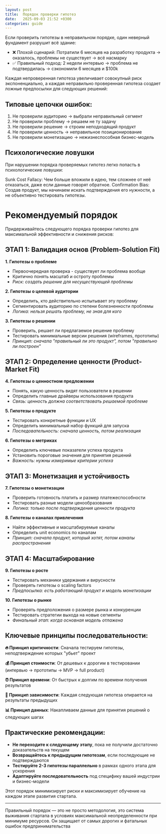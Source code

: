 ```yaml
---
layout: post
title:  Порядок проверки гипотез
date:   2025-09-03 21:52 +0300
categories: guide
---
```


Если проверить гипотезы в неправильном порядке, один неверный фундамент разрушит всё здание:

* ❌ Плохой сценарий: Потратили 6 месяцев на разработку продукта → оказалось, проблемы не существует → всё насмарку
* ✅ Правильный подход: 2 недели интервью → проблема не подтвердилась → сэкономили 6 месяцев и $100k

Каждая непроверенная гипотеза увеличивает совокупный риск экспоненциально, а каждая неправильно проверенная гипотеза 
создает ложные предпосылки для следующих решений:

## Типовые цепочки ошибок:

1. Не проверили аудиторию → выбрали неправильный сегмент
2. Не проверили проблему → решаем не ту задачу
3. Не проверили решение → строим неподходящий продукт
4. Не проверили ценность → неправильное позиционирование
5. Не проверили монетизацию → нежизнеспособная бизнес-модель

## Психологические ловушки

При нарушении порядка проверяемых гипотез легко попасть в психологические ловушки:

Sunk Cost Fallacy: Чем больше вложили в идею, тем сложнее от неё отказаться, даже если данные говорят обратное.
Confirmation Bias: Создав продукт, мы начинаем искать подтверждения его нужности, а не объективно тестировать гипотезы.

# Рекомендуемый порядок 

Придерживайтесь следующего порядка проверки гипотез для максимальной эффективности и снижения рисков:

## **ЭТАП 1: Валидация основ (Problem-Solution Fit)**

**1. Гипотезы о проблеме** 
- Первоочередная проверка - существует ли проблема вообще
- Критично понять масштаб и остроту проблемы
- *Риск: создать решение для несуществующей проблемы*

**2. Гипотезы о целевой аудитории**
- Определить, кто действительно испытывает эту проблему
- Сегментировать аудиторию по степени болезненности проблемы
- *Логика: нельзя решать проблему, не зная для кого*

**3. Гипотезы о решении**
- Проверить, решает ли предлагаемое решение проблему
- Тестировать минимальные версии решения (wireframes, прототипы)
- *Принцип: сначала "правильный ли это продукт", потом "правильно ли построен"*

## **ЭТАП 2: Определение ценности (Product-Market Fit)**

**4. Гипотезы о ценностном предложении**
- Понять, какую ценность видят пользователи в решении
- Определить главные драйверы использования продукта
- *Связь: ценность должна соответствовать решаемой проблеме*

**5. Гипотезы о продукте**
- Тестировать конкретные функции и UX
- Определить минимальный набор функций для запуска
- *Последовательность: сначала ценность, потом реализация*

**6. Гипотезы о метриках**
- Определить ключевые показатели успеха продукта
- Установить пороговые значения для принятия решений
- *Важность: нужны измеримые критерии успеха*

## **ЭТАП 3: Монетизация и устойчивость**

**7. Гипотезы о монетизации**
- Проверить готовность платить и размер платежеспособности
- Тестировать разные модели ценообразования
- *Логика: только после подтверждения ценности продукта*

**8. Гипотезы о каналах привлечения**
- Найти эффективные и масштабируемые каналы
- Определить unit economics по каналам
- *Принцип: сначала продукт, который хотят, потом каналы распространения*

## **ЭТАП 4: Масштабирование**

**9. Гипотезы о росте**
- Тестировать механики удержания и вирусности
- Проверять гипотезы о scaling factors
- *Предпосылка: есть работающий продукт и модель монетизации*

**10. Гипотезы о рынке**
- Проверять предположения о размере рынка и конкуренции
- Тестировать стратегии выхода на новые сегменты
- *Финальный этап: когда основная модель отлажена*

## **Ключевые принципы последовательности:**

**🔥 Принцип критичности**: Сначала тестируем гипотезы, неподтверждение которых "убьет" проект

**💰 Принцип стоимости**: От дешевых к дорогим в тестировании (интервью → прототипы → MVP → full product)

**⏰ Принцип времени**: От быстрых к долгим по времени получения результатов

**🎯 Принцип зависимости**: Каждая следующая гипотеза опирается на результаты предыдущих

**📊 Принцип данных**: Накапливаем данные для принятия решений о следующих шагах

## **Практические рекомендации:**

- **Не переходите к следующему этапу**, пока не получили достаточно доказательств на текущем
- **Возвращайтесь к предыдущим гипотезам**, если последующие не подтверждаются
- **Тестируйте 2-3 гипотезы параллельно** в рамках одного этапа для ускорения
- **Адаптируйте последовательность** под специфику вашей индустрии и бизнес-модели

Этот порядок минимизирует риски и максимизирует обучение на каждом этапе развития стартапа.

---

Правильный порядок — это не просто методология, это система выживания стартапа в условиях максимальной неопределенности при минимуме ресурсов. Он защищает от самых дорогих и фатальных ошибок предпринимательства
